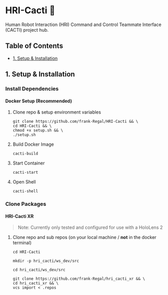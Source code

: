 # HRI-Cacti :cactus:
Human Robot Interaction (HRI) Command and Control Teammate Interface (CACTI) project hub.

## Table of Contents
   * [1. Setup & Installation](#1-setup-&-installation)

## 1. Setup & Installation

### Install Dependencies
#### Docker Setup (Recommended)
  1. Clone repo & setup environment variables
     ```shell
     git clone https://github.com/frank-Regal/HRI-Cacti && \
     cd HRI-Cacti && \
     chmod +x setup.sh && \
     ./setup.sh
     ```
  2. Build Docker Image
     ```shell
     cacti-build
     ```
  3. Start Container
     ```shell
     cacti-start
     ```
  4. Open Shell
     ```shell
     cacti-shell
     ```

### Clone Packages
#### HRI-Cacti XR
> Note: Currently only tested and configured for use with a HoloLens 2
  1. Clone repo and sub repos (on your local machine / **not** in the docker terminal)
       ```shell
       cd HRI-Cacti
       ```
       ```shell
       mkdir -p hri_cacti/ws_dev/src
       ```
       ```shell
       cd hri_cacti/ws_dev/src
       ```
       ```shell
       git clone https://github.com/frank-Regal/hri_cacti_xr && \
       cd hri_cacti_xr && \
       vcs import < .repos
       ```
